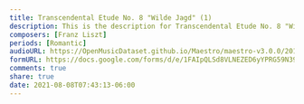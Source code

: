 ```yaml
---
title: Transcendental Etude No. 8 "Wilde Jagd" (1)
description: This is the description for Transcendental Etude No. 8 "Wilde Jagd" by Franz Liszt
composers: [Franz Liszt]
periods: [Romantic]
audioURL: https://OpenMusicDataset.github.io/Maestro/maestro-v3.0.0/2013/ORIG-MIDI_01_7_6_13_Group__MID--AUDIO_01_R1_2013_wav--4.midi
formURL: https://docs.google.com/forms/d/e/1FAIpQLSd8VLNEZED6yYPRG59N39uuYun_9OXwDEPwgVVU3UceVvANLQ/viewform
comments: true
share: true
date: 2021-08-08T07:43:13-06:00
---
```

